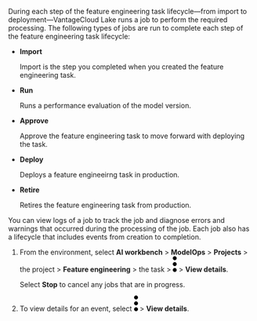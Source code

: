 During each step of the feature engineering task lifecycle—from import to deployment—VantageCloud Lake runs a job to perform the required processing. The following types of jobs are run to complete each step of the feature engineering task lifecycle:

-   **Import**

    Import is the step you completed when you created the feature engineering task.


-   **Run**

    Runs a performance evaluation of the model version.


-   **Approve**

    Approve the feature engineering task to move forward with deploying the task.


-   **Deploy**

    Deploys a feature engineeirng task in production.


-   **Retire**

    Retires the feature engineering task from production.


You can view logs of a job to track the job and diagnose errors and warnings that occurred during the processing of the job. Each job also has a lifecycle that includes events from creation to completion.

1.  From the environment, select **AI workbench** > **ModelOps** > **Projects** > the project > **Feature engineering** > the task > ![kebab menu](Images/zsz1597101912145.svg) > **View details**.

    Select **Stop** to cancel any jobs that are in progress.


1.  To view details for an event, select ![kebab menu](Images/kxu1689287376217.svg) > **View details**.


